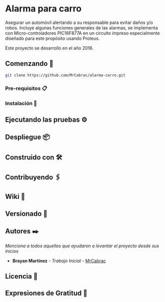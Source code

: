 # Alarma para carro

Asegurar un automóvil alertando a su responsable para evitar daños y/o robos. Incluye algunas funciones generales de las alarmas, se implementa con Micro-controladores PIC16F877A en un circuito impreso especialmente diseñado para este propósito usando Proteus.

Este proyecto se desarrollo en el año 2016.

## Comenzando 🚀

```sh
git clone https://github.com/MrCabrac/alarma-carro.git
```

### Pre-requisitos 📋

### Instalación 🔧

## Ejecutando las pruebas ⚙️

## Despliegue 📦

## Construido con 🛠️

## Contribuyendo 🖇️

## Wiki 📖

## Versionado 📌

## Autores ✒️

_Menciona a todos aquellos que ayudaron a levantar el proyecto desde sus inicios_

* **Brayan Martínez** - *Trabajo Inicial* - [MrCabrac](https://github.com/MrCabrac)

## Licencia 📄

## Expresiones de Gratitud 🎁
